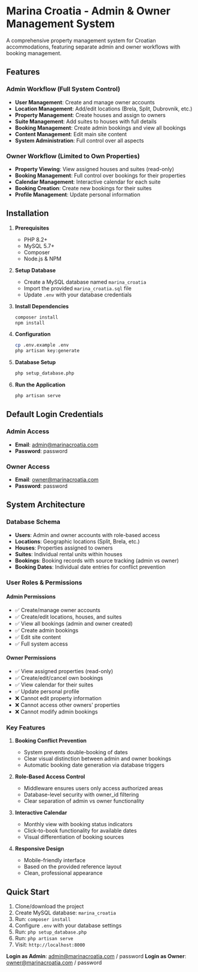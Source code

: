 # Marina Croatia - Admin & Owner Management System

A comprehensive property management system for Croatian accommodations, featuring separate admin and owner workflows with booking management.

## Features

### Admin Workflow (Full System Control)
- **User Management**: Create and manage owner accounts
- **Location Management**: Add/edit locations (Brela, Split, Dubrovnik, etc.)
- **Property Management**: Create houses and assign to owners
- **Suite Management**: Add suites to houses with full details
- **Booking Management**: Create admin bookings and view all bookings
- **Content Management**: Edit main site content
- **System Administration**: Full control over all aspects

### Owner Workflow (Limited to Own Properties)
- **Property Viewing**: View assigned houses and suites (read-only)
- **Booking Management**: Full control over bookings for their properties
- **Calendar Management**: Interactive calendar for each suite
- **Booking Creation**: Create new bookings for their suites
- **Profile Management**: Update personal information

## Installation

1. **Prerequisites**
   - PHP 8.2+
   - MySQL 5.7+
   - Composer
   - Node.js & NPM

2. **Setup Database**
   - Create a MySQL database named `marina_croatia`
   - Import the provided `marina_croatia.sql` file
   - Update `.env` with your database credentials

3. **Install Dependencies**
   ```bash
   composer install
   npm install
   ```

4. **Configuration**
   ```bash
   cp .env.example .env
   php artisan key:generate
   ```

5. **Database Setup**
   ```bash
   php setup_database.php
   ```

6. **Run the Application**
   ```bash
   php artisan serve
   ```

## Default Login Credentials

### Admin Access
- **Email**: admin@marinacroatia.com
- **Password**: password

### Owner Access
- **Email**: owner@marinacroatia.com  
- **Password**: password

## System Architecture

### Database Schema
- **Users**: Admin and owner accounts with role-based access
- **Locations**: Geographic locations (Split, Brela, etc.)
- **Houses**: Properties assigned to owners
- **Suites**: Individual rental units within houses
- **Bookings**: Booking records with source tracking (admin vs owner)
- **Booking Dates**: Individual date entries for conflict prevention

### User Roles & Permissions

#### Admin Permissions
- ✅ Create/manage owner accounts
- ✅ Create/edit locations, houses, and suites
- ✅ View all bookings (admin and owner created)
- ✅ Create admin bookings
- ✅ Edit site content
- ✅ Full system access

#### Owner Permissions
- ✅ View assigned properties (read-only)
- ✅ Create/edit/cancel own bookings
- ✅ View calendar for their suites
- ✅ Update personal profile
- ❌ Cannot edit property information
- ❌ Cannot access other owners' properties
- ❌ Cannot modify admin bookings

### Key Features

1. **Booking Conflict Prevention**
   - System prevents double-booking of dates
   - Clear visual distinction between admin and owner bookings
   - Automatic booking date generation via database triggers

2. **Role-Based Access Control**
   - Middleware ensures users only access authorized areas
   - Database-level security with owner_id filtering
   - Clear separation of admin vs owner functionality

3. **Interactive Calendar**
   - Monthly view with booking status indicators
   - Click-to-book functionality for available dates
   - Visual differentiation of booking sources

4. **Responsive Design**
   - Mobile-friendly interface
   - Based on the provided reference layout
   - Clean, professional appearance

## Quick Start

1. Clone/download the project
2. Create MySQL database: `marina_croatia`
3. Run: `composer install`
4. Configure `.env` with your database settings
5. Run: `php setup_database.php`
6. Run: `php artisan serve`
7. Visit: `http://localhost:8000`

**Login as Admin**: admin@marinacroatia.com / password
**Login as Owner**: owner@marinacroatia.com / password
